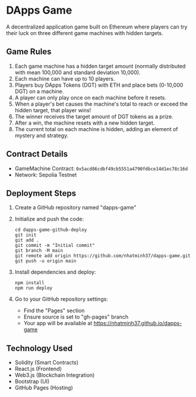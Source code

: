 # DApps Game

A decentralized application game built on Ethereum where players can try their luck on three different game machines with hidden targets.

## Game Rules

1. Each game machine has a hidden target amount (normally distributed with mean 100,000 and standard deviation 10,000).
2. Each machine can have up to 10 players.
3. Players buy DApps Tokens (DGT) with ETH and place bets (0-10,000 DGT) on a machine.
4. A player can only play once on each machine before it resets.
5. When a player's bet causes the machine's total to reach or exceed the hidden target, that player wins!
6. The winner receives the target amount of DGT tokens as a prize.
7. After a win, the machine resets with a new hidden target.
8. The current total on each machine is hidden, adding an element of mystery and strategy.

## Contract Details

- GameMachine Contract: `0x5acd86cdbf49cb5551a4790fdbce14d1ec78c16d`
- Network: Sepolia Testnet

## Deployment Steps

1. Create a GitHub repository named "dapps-game"

2. Initialize and push the code:
   ```
   cd dapps-game-github-deploy
   git init
   git add .
   git commit -m "Initial commit"
   git branch -M main
   git remote add origin https://github.com/nhatminh37/dapps-game.git
   git push -u origin main
   ```

3. Install dependencies and deploy:
   ```
   npm install
   npm run deploy
   ```

4. Go to your GitHub repository settings:
   - Find the "Pages" section
   - Ensure source is set to "gh-pages" branch
   - Your app will be available at https://nhatminh37.github.io/dapps-game

## Technology Used

- Solidity (Smart Contracts)
- React.js (Frontend)
- Web3.js (Blockchain Integration)
- Bootstrap (UI)
- GitHub Pages (Hosting) 